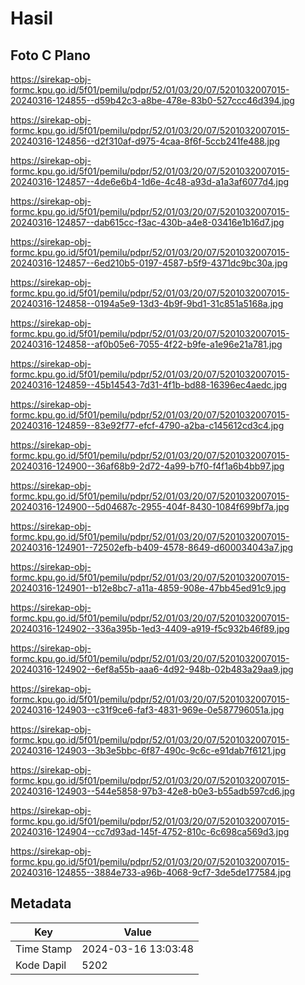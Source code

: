 # Hasil

## Foto C Plano

https://sirekap-obj-formc.kpu.go.id/5f01/pemilu/pdpr/52/01/03/20/07/5201032007015-20240316-124855--d59b42c3-a8be-478e-83b0-527ccc46d394.jpg

https://sirekap-obj-formc.kpu.go.id/5f01/pemilu/pdpr/52/01/03/20/07/5201032007015-20240316-124856--d2f310af-d975-4caa-8f6f-5ccb241fe488.jpg

https://sirekap-obj-formc.kpu.go.id/5f01/pemilu/pdpr/52/01/03/20/07/5201032007015-20240316-124857--4de6e6b4-1d6e-4c48-a93d-a1a3af6077d4.jpg

https://sirekap-obj-formc.kpu.go.id/5f01/pemilu/pdpr/52/01/03/20/07/5201032007015-20240316-124857--dab615cc-f3ac-430b-a4e8-03416e1b16d7.jpg

https://sirekap-obj-formc.kpu.go.id/5f01/pemilu/pdpr/52/01/03/20/07/5201032007015-20240316-124857--6ed210b5-0197-4587-b5f9-4371dc9bc30a.jpg

https://sirekap-obj-formc.kpu.go.id/5f01/pemilu/pdpr/52/01/03/20/07/5201032007015-20240316-124858--0194a5e9-13d3-4b9f-9bd1-31c851a5168a.jpg

https://sirekap-obj-formc.kpu.go.id/5f01/pemilu/pdpr/52/01/03/20/07/5201032007015-20240316-124858--af0b05e6-7055-4f22-b9fe-a1e96e21a781.jpg

https://sirekap-obj-formc.kpu.go.id/5f01/pemilu/pdpr/52/01/03/20/07/5201032007015-20240316-124859--45b14543-7d31-4f1b-bd88-16396ec4aedc.jpg

https://sirekap-obj-formc.kpu.go.id/5f01/pemilu/pdpr/52/01/03/20/07/5201032007015-20240316-124859--83e92f77-efcf-4790-a2ba-c145612cd3c4.jpg

https://sirekap-obj-formc.kpu.go.id/5f01/pemilu/pdpr/52/01/03/20/07/5201032007015-20240316-124900--36af68b9-2d72-4a99-b7f0-f4f1a6b4bb97.jpg

https://sirekap-obj-formc.kpu.go.id/5f01/pemilu/pdpr/52/01/03/20/07/5201032007015-20240316-124900--5d04687c-2955-404f-8430-1084f699bf7a.jpg

https://sirekap-obj-formc.kpu.go.id/5f01/pemilu/pdpr/52/01/03/20/07/5201032007015-20240316-124901--72502efb-b409-4578-8649-d600034043a7.jpg

https://sirekap-obj-formc.kpu.go.id/5f01/pemilu/pdpr/52/01/03/20/07/5201032007015-20240316-124901--b12e8bc7-a11a-4859-908e-47bb45ed91c9.jpg

https://sirekap-obj-formc.kpu.go.id/5f01/pemilu/pdpr/52/01/03/20/07/5201032007015-20240316-124902--336a395b-1ed3-4409-a919-f5c932b46f89.jpg

https://sirekap-obj-formc.kpu.go.id/5f01/pemilu/pdpr/52/01/03/20/07/5201032007015-20240316-124902--6ef8a55b-aaa6-4d92-948b-02b483a29aa9.jpg

https://sirekap-obj-formc.kpu.go.id/5f01/pemilu/pdpr/52/01/03/20/07/5201032007015-20240316-124903--c31f9ce6-faf3-4831-969e-0e587796051a.jpg

https://sirekap-obj-formc.kpu.go.id/5f01/pemilu/pdpr/52/01/03/20/07/5201032007015-20240316-124903--3b3e5bbc-6f87-490c-9c6c-e91dab7f6121.jpg

https://sirekap-obj-formc.kpu.go.id/5f01/pemilu/pdpr/52/01/03/20/07/5201032007015-20240316-124903--544e5858-97b3-42e8-b0e3-b55adb597cd6.jpg

https://sirekap-obj-formc.kpu.go.id/5f01/pemilu/pdpr/52/01/03/20/07/5201032007015-20240316-124904--cc7d93ad-145f-4752-810c-6c698ca569d3.jpg

https://sirekap-obj-formc.kpu.go.id/5f01/pemilu/pdpr/52/01/03/20/07/5201032007015-20240316-124855--3884e733-a96b-4068-9cf7-3de5de177584.jpg


## Metadata

| Key        | Value               |
| ---------- | ------------------- |
| Time Stamp | 2024-03-16 13:03:48 |
| Kode Dapil | 5202                |



